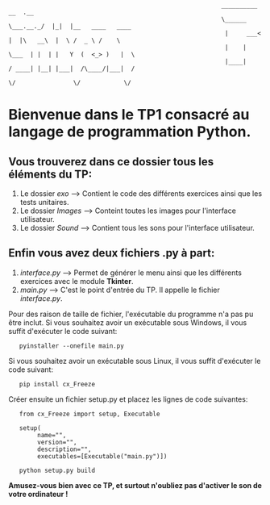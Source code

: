 
                                                               __________          __  .__                   
                                                               \______   \___.__._/  |_|  |__   ____   ____  
                                                                |     ___<   |  |\   __\  |  \ /  _ \ /    \ 
                                                                |    |    \___  | |  | |   Y  (  <_> )   |  \
                                                                |____|    / ____| |__| |___|  /\____/|___|  /
                                                                          \/                \/            \/ 

# Bienvenue dans le TP1 consacré au langage de programmation Python.

## Vous trouverez dans ce dossier tous les éléments du TP:
   1. Le dossier *exo* --> Contient le code des différents exercices ainsi que les tests unitaires.
   2. Le dossier *Images* --> Conteint toutes les images pour l'interface utilisateur.
   3. Le dossier *Sound* --> Contient tous les sons pour l'interface utilisateur.

 ## Enfin vous avez deux fichiers .py à part:
   1. *interface.py* --> Permet de générer le menu ainsi que les différents exercices avec le module **Tkinter**.
   2. *main.py* --> C'est le point d'entrée du TP. Il appelle le fichier *interface.py*.


 Pour des raison de taille de fichier, l'exécutable du programme n'a pas pu être inclut.
 Si vous souhaitez avoir un exécutable sous Windows, il vous suffit d'exécuter le code suivant:
 ```
    pyinstaller --onefile main.py
 ```
 Si vous souhaitez avoir un exécutable sous Linux, il vous suffit d'exécuter le code suivant:
 ```
    pip install cx_Freeze
 ```
 Créer ensuite un fichier setup.py et placez les lignes de code suivantes:
 ```
    from cx_Freeze import setup, Executable

    setup(
         name="",
         version="",
         description="",
         executables=[Executable("main.py")])

    python setup.py build
```
 **Amusez-vous bien avec ce TP, et surtout n'oubliez pas d'activer le son de votre ordinateur !**
